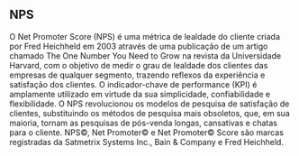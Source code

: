 ## NPS

O Net Promoter Score (NPS) é uma métrica de lealdade do cliente criada por Fred Heichheld em 2003 através de uma publicação de um artigo chamado The One Number You Need to Grow na revista da Universidade Harvard, com o objetivo de medir o grau de lealdade dos clientes das empresas de qualquer segmento, trazendo reflexos da experiência e satisfação dos clientes. O indicador-chave de performance (KPI) é amplamente utilizado em virtude da sua simplicidade, confiabilidade e flexibilidade. O NPS revolucionou os modelos de pesquisa de satisfação de clientes, substituindo os métodos de pesquisa mais obsoletos, que, em sua maioria, tornam as pesquisas de pós-venda longas, cansativas e chatas para o cliente. NPS©, Net Promoter© e Net Promoter© Score são marcas registradas da Satmetrix Systems Inc., Bain & Company e Fred Heichheld.
